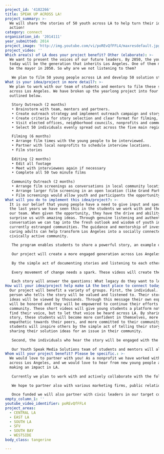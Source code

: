 ```yaml
---
project_id: '4102266'
title: SPEAK UP ACROSS LA!
project_summary: >-
  We will share the stories of 50 youth across LA to help turn their ideas in
  action!
category: connect
organization_id: '2014111'
year_submitted: 2014
project_image: 'http://img.youtube.com/vi/poREvQfFFL4/maxresdefault.jpg'
project_video: ''
Which area(s) of LA does your project benefit? Other (elaborate): >-
  We want to present the voices of our future leaders. By 2050, the youth of
  today will be the generation that inherits Los Angeles. One of them may even
  be the mayor in 2050. So why are we not listening to them?
   
   We plan to film 50 young people across LA and develop 50 solution stories. These short films will be shown in nontraditional and traditional settings in communities throughout Los Angeles. These stories will inspire others to follow their passion and be the difference they want to see in their community. Viewers of these short films can learn from these stories and in turn new partnerships will form because of this candid and powerful form of sharing solutions.
What is your idea/project in more detail?: >-
  We plan to work with our team of students and mentors to film these stories
  across Los Angeles. We have broken up the yearlong project into four stages,
  outlined below. 
   
   Story Outreach (2 months) 
   • Brainstorm with team, mentors and partners. 
   • Create outreach strategy and implement outreach campaign and story website to collect stories across Los Angeles. 
   • Create criteria for story selection and clear format for filming, editing and the interview process. 
   • Visit elected offices, neighborhood councils, nonprofits and community centers to present on our mission and vision to document inspiring stories from our young people. 
   • Select 50 individuals evenly spread out across the five main regions of Los Angeles (South LA, East LA, Central LA, West Side and Valley) 
   
   Filming (6 months) 
   • Arrange film times with the young people to be interviewed.
   • Partner with local nonprofits to schedule interview locations. 
   • Film stories 
   
   Editing (2 months) 
   • Edit all footage
   • Meet with interviewees again if necessary
   • Complete all 50 two minute films
   
   Community Outreach (2 months) 
   • Arrange film screenings as conversations in local community locations. 
   • Arrange larger film screening in an open location (like Grand Park) in Central Los Angeles. 
   • Film screenings would allow youth and participants the opportunity to speak up after each film screening. We plan for break out conversations around the topics the stories evoke.
What will you do to implement this idea/project?: >-
  It is our belief that young people have a need to give input and speak up. In
  the last years we have seen this in the students we work with and the staff on
  our team. When given the opportunity, they have the drive and ability to
  surprise us with amazing ideas. Through genuine listening and authentic
  conversation we can tap into the fresh outlook and wisdom of youth in our
  currently estranged communities. The guidance and mentorship of invested,
  caring adults can help transform Los Angeles into a socially connected,
  civically active community.
   
   The program enables students to share a powerful story, an example of how they plan to be the change they see in their community. Young people will be able share how they give back and inspire others to step up in volunteer roles in their community, schools and city. Sharing stories among the community, residents create the type of human connections that play an important role in civic engagement, emotional intelligence and self-confidence we need to succeed and create a more connected LA.
   
   Our project will create a more engaged generation across Los Angeles and develop a line of stories that bind our experiences and commitment to give back. Once we present the stories in the communities they were born, the stories will be connected to others and potential partnerships will form. 
   
   By the simple act of documenting stories and listening to each other we also see our project impacting our society at 2050. These films will remind one another of our shared humanity, strengthen and build the connections between people and creating a culture of understanding in our higher risk communities in Los Angeles.
   
   Every movement of change needs a spark. These videos will create the spark. The film screenings will fan this energy and create conversations between people that will spread and continue for years. In the long run impacting the individual telling the story and the people who heard their story. 
   
   Each story will answer the questions: What legacy do they want to leave in their community? How do they see LA in 2050 if we all volunteered our time? How do they currently make an impact in their community? These videos could be the first step towards creating the impact that we need to transform our community.
How will your idea/project help make LA the best place to connect today? In LA2050?: >-
  Our project will benefit a variety of groups. First, the individual. The
  person who tells the story will be valued and listened to. Their story and
  ideas will be viewed by thousands. Through this message their own experiences
  will be honored and they will be empowered to continue their efforts in the
  community. These short videos will give young students a platform not only to
  find their voice, but to let that voice be heard across LA. By sharing their
  story, these students will become more confident in themselves, more
  empathetic towards their peers, and more committed to their community. These
  students will inspire others by the simple act of telling their story and
  sharing their solution ideas for an issue in their community. 
   
   Second, the individuals who hear the story will be engaged with the message and will be encouraged to find a way to partner with the storyteller. Through our film screening sessions we hope to inspire new partnerships and collaborative efforts through these stories and films. 
   
   Our Youth Speak Media Solutions team of students and mentors will also benefit from this project as they will experience the stories first hand during the time of production. Our team of students also become inspired to give back to their communities after capturing such powerful stories and witnessing the positive work organizations are doing across Los Angeles.
Whom will your project benefit? Please be specific.: >-
  We would love to partner with you! As a nonprofit we have worked with groups
  across Los Angeles, and we would love to hear from new young people and groups
  making an impact in LA.
   
   Currently we plan to work with and actively collaborate with the following nonprofit and business partners: Youth Justice Coalition, The Hub LA, New Leaders Council, Proyecto Pastoral, Boys and Girls Club of Venice, and Unusual Suspects Theatre Company. We plan to reach out to other established and grassroots organizations throughout Los Angeles in our target communities once the campaign is funded. 
   
   We hope to partner also with various marketing firms, public relation organizations and media outlets to communicate these stories to as broad of an audience as possible. Some of which include, MTA that could showcase these short films in bus routes across Los Angeles. We currently have media partnerships with LATV, CNN, NBC, Junker Wagner Marketing, Media Image Public Relations and AK Design Strategies. 
   
   Once funded we will also partner with civic leaders in our target communities along with local neighborhood councils and the elected council members in that district. We know that by partnering with elected leaders in local, city and state levels we can create conversations both at the community and policy levels to really affect change and give an avenue for the students solutions and voice.
empty_column_1: ''
youtube_video_identifier: poREvQfFFL4
project_areas:
  - CENTRAL LA
  - EAST LA
  - SOUTH LA
  - SFV
  - SOUTH BAY
  - WESTSIDE
body_class: tangerine

---
```

